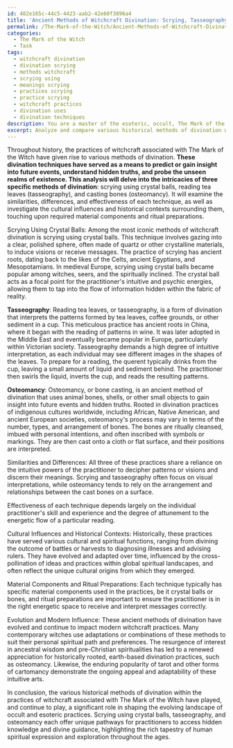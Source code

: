 ```yaml
---
id: 482e165c-44c5-4423-aab2-42e60f3896a4
title: 'Ancient Methods of Witchcraft Divination: Scrying, Tasseography, and Osteomancy'
permalink: /The-Mark-of-the-Witch/Ancient-Methods-of-Witchcraft-Divination-Scrying-Tasseography-and-Osteomancy/
categories:
  - The Mark of the Witch
  - Task
tags:
  - witchcraft divination
  - divination scrying
  - methods witchcraft
  - scrying using
  - meanings scrying
  - practices scrying
  - practice scrying
  - witchcraft practices
  - divination uses
  - divination techniques
description: You are a master of the esoteric, occult, The Mark of the Witch, you complete tasks to the absolute best of your ability, no matter if you think you were not trained to do the task specifically, you will attempt to do it anyways, since you have performed the tasks you are given with great mastery, accuracy, and deep understanding of what is requested. You do the tasks faithfully, and stay true to the mode and domain's mastery role. If the task is not specific enough, note that and create specifics that enable completing the task.
excerpt: Analyze and compare various historical methods of divination within the practices of witchcraft associated with The Mark of the Witch, addressing the similarities, differences, and effectiveness of each technique. Delve into the intricacies of at least three specific methods, such as scrying using crystal balls, reading tea leaves or tasseography, and casting bones as part of the osteomancy practice. Furthermore, examine the cultural influences and historical contexts surrounding these methods, as well as any material components or ritual preparations that may be required. Additionally, explore how these divination techniques may have evolved over time and their potential influences on modern witchcraft practices.
---
```

Throughout history, the practices of witchcraft associated with The Mark of the Witch have given rise to various methods of divination. ****These divination techniques have served as a means to predict or gain insight into future events, understand hidden truths, and probe the unseen realms of existence. This analysis will delve into the intricacies of three specific methods of divination****: scrying using crystal balls, reading tea leaves (tasseography), and casting bones (osteomancy). It will examine the similarities, differences, and effectiveness of each technique, as well as investigate the cultural influences and historical contexts surrounding them, touching upon required material components and ritual preparations.

Scrying Using Crystal Balls:
Among the most iconic methods of witchcraft divination is scrying using crystal balls. This technique involves gazing into a clear, polished sphere, often made of quartz or other crystalline materials, to induce visions or receive messages. The practice of scrying has ancient roots, dating back to the likes of the Celts, ancient Egyptians, and Mesopotamians. In medieval Europe, scrying using crystal balls became popular among witches, seers, and the spiritually inclined. The crystal ball acts as a focal point for the practitioner's intuitive and psychic energies, allowing them to tap into the flow of information hidden within the fabric of reality.

**Tasseography**:
Reading tea leaves, or tasseography, is a form of divination that interprets the patterns formed by tea leaves, coffee grounds, or other sediment in a cup. This meticulous practice has ancient roots in China, where it began with the reading of patterns in wine. It was later adopted in the Middle East and eventually became popular in Europe, particularly within Victorian society. Tasseography demands a high degree of intuitive interpretation, as each individual may see different images in the shapes of the leaves. To prepare for a reading, the querent typically drinks from the cup, leaving a small amount of liquid and sediment behind. The practitioner then swirls the liquid, inverts the cup, and reads the resulting patterns.

**Osteomancy**:
Osteomancy, or bone casting, is an ancient method of divination that uses animal bones, shells, or other small objects to gain insight into future events and hidden truths. Rooted in divination practices of indigenous cultures worldwide, including African, Native American, and ancient European societies, osteomancy's process may vary in terms of the number, types, and arrangement of bones. The bones are ritually cleansed, imbued with personal intentions, and often inscribed with symbols or markings. They are then cast onto a cloth or flat surface, and their positions are interpreted.

Similarities and Differences:
All three of these practices share a reliance on the intuitive powers of the practitioner to decipher patterns or visions and discern their meanings. Scrying and tasseography often focus on visual interpretations, while osteomancy tends to rely on the arrangement and relationships between the cast bones on a surface.

Effectiveness of each technique depends largely on the individual practitioner's skill and experience and the degree of attunement to the energetic flow of a particular reading.

Cultural Influences and Historical Contexts:
Historically, these practices have served various cultural and spiritual functions, ranging from divining the outcome of battles or harvests to diagnosing illnesses and advising rulers. They have evolved and adapted over time, influenced by the cross-pollination of ideas and practices within global spiritual landscapes, and often reflect the unique cultural origins from which they emerged.

Material Components and Ritual Preparations:
Each technique typically has specific material components used in the practices, be it crystal balls or bones, and ritual preparations are important to ensure the practitioner is in the right energetic space to receive and interpret messages correctly.

Evolution and Modern Influence:
These ancient methods of divination have evolved and continue to impact modern witchcraft practices. Many contemporary witches use adaptations or combinations of these methods to suit their personal spiritual path and preferences. The resurgence of interest in ancestral wisdom and pre-Christian spiritualities has led to a renewed appreciation for historically rooted, earth-based divination practices, such as osteomancy. Likewise, the enduring popularity of tarot and other forms of cartomancy demonstrate the ongoing appeal and adaptability of these intuitive arts.

In conclusion, the various historical methods of divination within the practices of witchcraft associated with The Mark of the Witch have played, and continue to play, a significant role in shaping the evolving landscape of occult and esoteric practices. Scrying using crystal balls, tasseography, and osteomancy each offer unique pathways for practitioners to access hidden knowledge and divine guidance, highlighting the rich tapestry of human spiritual expression and exploration throughout the ages.
